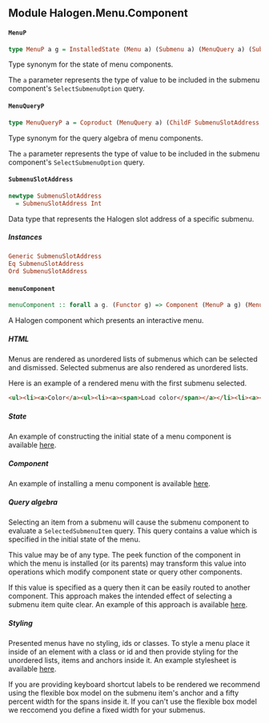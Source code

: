 ## Module Halogen.Menu.Component

#### `MenuP`

``` purescript
type MenuP a g = InstalledState (Menu a) (Submenu a) (MenuQuery a) (SubmenuQuery a) g SubmenuSlotAddress
```

Type synonym for the state of menu components.

The `a` parameter represents the type of value to be included in the
submenu component's `SelectSubmenuOption` query.

#### `MenuQueryP`

``` purescript
type MenuQueryP a = Coproduct (MenuQuery a) (ChildF SubmenuSlotAddress (SubmenuQuery a))
```

Type synonym for the query algebra of menu components.

The `a` parameter represents the type of value to be included in the
submenu component's `SelectSubmenuOption` query.

#### `SubmenuSlotAddress`

``` purescript
newtype SubmenuSlotAddress
  = SubmenuSlotAddress Int
```

Data type that represents the Halogen slot address of a specific submenu.

##### Instances
``` purescript
Generic SubmenuSlotAddress
Eq SubmenuSlotAddress
Ord SubmenuSlotAddress
```

#### `menuComponent`

``` purescript
menuComponent :: forall a g. (Functor g) => Component (MenuP a g) (MenuQueryP a) g
```

A Halogen component which presents an interactive menu.

##### HTML
Menus are rendered as unordered lists of submenus which can be selected and
dismissed. Selected submenus are also rendered as unordered lists.

Here is an example of a rendered menu with the first submenu selected.

```HTML
<ul><li><a>Color</a><ul><li><a><span>Load color</span></a></li><li><a><span>Save color</span></a></li></ul></li><li><div><a>Edit</a></div></li></ul>
```

##### State
An example of constructing the initial state of a menu component is
available
[here](https://github.com/beckyconning/color-editor/blob/master/src/ColorEditorMenu/Component/State.purs#L10).

##### Component
An example of installing a menu component is available
[here](https://github.com/beckyconning/color-editor/blob/master/src/ColorEditor/Component.purs#L72).

##### Query algebra
Selecting an item from a submenu will cause the submenu component to
evaluate a `SelectedSubmenuItem` query. This query contains a value which
is specified in the initial state of the menu.

This value may be of any type. The peek function of the component in which
the menu is installed (or its parents) may transform this value into
operations which modify component state or query other components.

If this value is specified as a query then it can be easily routed to
another component. This approach makes the intended effect of selecting a
submenu item quite clear. An example of this approach is available
[here](https://github.com/beckyconning/color-editor/blob/master/src/ColorEditor/Component.purs#L101).

##### Styling
Presented menus have no styling, ids or classes. To style a menu place it
inside of an element with a class or id and then provide styling for the
unordered lists, items and anchors inside it. An example stylesheet is
available
[here](https://github.com/beckyconning/color-editor/blob/master/stylesheet.css).

If you are providing keyboard shortcut labels to be rendered we recommend
using the flexible box model on the submenu item's anchor and a fifty
percent width for the spans inside it. If you can't use the flexible box
model we reccomend you define a fixed width for your submenus.



